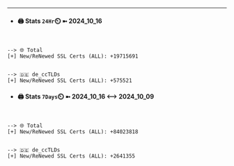 

---
- #### 🖨️ **Stats** `24Hr`⏲️ ➼ 2024_10_16
```console


--> 🌐 Total
[+] New/ReNewed SSL Certs (ALL): +19715691


--> 🇩🇪 de_ccTLDs
[+] New/ReNewed SSL Certs (ALL): +575521

```

- #### 🖨️ **Stats** `7Days`⏲️ ➼ 2024_10_16 <--> 2024_10_09
```console


--> 🌐 Total
[+] New/ReNewed SSL Certs (ALL): +84023818


--> 🇩🇪 de_ccTLDs
[+] New/ReNewed SSL Certs (ALL): +2641355

```

